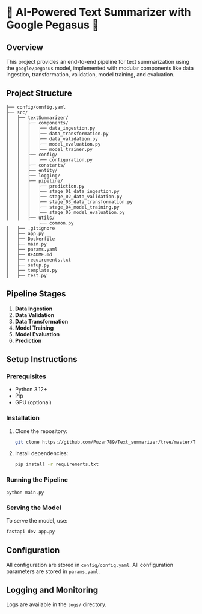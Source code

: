 

# 🚀 AI-Powered Text Summarizer with Google Pegasus 📝

## Overview

This project provides an end-to-end pipeline for text summarization using the `google/pegasus` model, implemented with modular components like data ingestion, transformation, validation, model training, and evaluation.

## Project Structure

```
├── config/config.yaml   
├── src/
│   ├── textSummarizer/
│   │   ├── components/
│   │   │   ├── data_ingestion.py
│   │   │   ├── data_transformation.py
│   │   │   ├── data_validation.py
│   │   │   ├── model_evaluation.py
│   │   │   ├── model_trainer.py
│   │   ├── config/
│   │   │   ├── configuration.py
│   │   ├── constants/
│   │   ├── entity/
│   │   ├── logging/
│   │   ├── pipeline/
│   │   │   ├── prediction.py
│   │   │   ├── stage_01_data_ingestion.py
│   │   │   ├── stage_02_data_validation.py
│   │   │   ├── stage_03_data_transformation.py
│   │   │   ├── stage_04_model_training.py
│   │   │   ├── stage_05_model_evaluation.py
│   │   ├── utils/
            ├── common.py
│   ├── .gitignore
│   ├── app.py
│   ├── Dockerfile
│   ├── main.py
│   ├── params.yaml
│   ├── README.md
│   ├── requirements.txt
│   ├── setup.py
│   ├── template.py
│   ├── test.py
```

## Pipeline Stages

1. **Data Ingestion**
2. **Data Validation**
3. **Data Transformation**
4. **Model Training**
5. **Model Evaluation**
6. **Prediction**

## Setup Instructions

### Prerequisites

- Python 3.12+
- Pip
- GPU (optional)

### Installation

1. Clone the repository:
   ```bash
   git clone https://github.com/Puzan789/Text_summarizer/tree/master/Text-summarizer
    ```

2. Install dependencies:
   ```bash
   pip install -r requirements.txt
   ```



### Running the Pipeline

```
python main.py
```

### Serving the Model

To serve the model, use:

```bash
fastapi dev app.py
```

## Configuration
All configuration are stored in `config/config.yaml`.
All configuration parameters are stored in `params.yaml`.

## Logging and Monitoring

Logs are available in the `logs/` directory.



